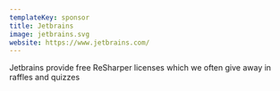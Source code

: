 ```yaml
---
templateKey: sponsor
title: Jetbrains
image: jetbrains.svg
website: https://www.jetbrains.com/
---
```

Jetbrains provide free ReSharper licenses which we often give away in raffles and quizzes